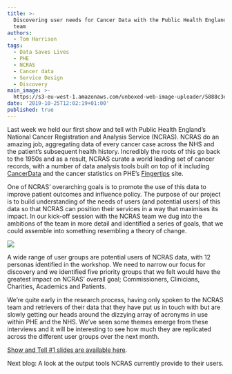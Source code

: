 ```yaml
---
title: >-
  Discovering user needs for Cancer Data with the Public Health England NCRAS
  team
authors:
  - Tom Harrison
tags:
  - Data Saves Lives
  - PHE
  - NCRAS
  - Cancer data
  - Service Design
  - Discovery
main_image: >-
  https://s3-eu-west-1.amazonaws.com/unboxed-web-image-uploader/5888c3ef56a69c0d3b5c0821d78496af.png
date: '2019-10-25T12:02:19+01:00'
published: true
---
```

Last week we held our first show and tell with Public Health England’s National Cancer Registration and Analysis Service (NCRAS). NCRAS do an amazing job, aggregating data of every cancer case across the NHS and the patient’s subsequent health history. Incredibly the roots of this go back to the 1950s and as a result, NCRAS curate a world leading set of cancer records, with a number of data analysis tools built on top of it including [CancerData](http://www.cancerdata.nhs.uk) and the cancer statistics on PHE’s [Fingertips](https://fingertips.phe.org.uk/profile/cancerservices/data#page/0) site.

One of NCRAS’ overarching goals is to promote the use of this data to improve patient outcomes and influence policy. The purpose of our project is to build understanding of the needs of users (and potential users) of this data so that NCRAS can position their services in a way that maximises its impact. In our kick-off session with the NCRAS team we dug into the ambitions of the team in more detail and identified a series of goals, that we could assemble into something resembling a theory of change.

![](/assets/images/uploads/ncras-blog-3-.png)

A wide range of user groups are potential users of NCRAS data, with 12 personas identified in the workshop. We need to narrow our focus for discovery and we identified five priority groups that we felt would have the greatest impact on NCRAS’ overall goal; Commissioners, Clinicians, Charities, Academics and Patients.

We’re quite early in the research process, having only spoken to the NCRAS team and retrievers of their data that they have put us in touch with but are slowly getting our heads around the dizzying array of acronyms in use within PHE and the NHS. We’ve seen some themes emerge from these interviews and it will be interesting to see how much they are replicated across the different user groups over the next month.

[Show and Tell #1 slides are available here](http://bit.ly/NCRAS-Disco-ST1).

Next blog: A look at the output tools NCRAS currently provide to their users.
